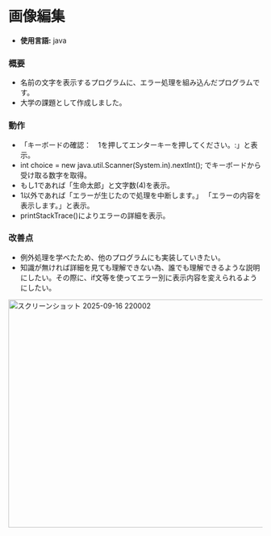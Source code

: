 # 画像編集
- **使用言語:** java
  
### 概要
- 名前の文字を表示するプログラムに、エラー処理を組み込んだプログラムです。
- 大学の課題として作成しました。

### 動作
- 「キーボードの確認：　1を押してエンターキーを押してください。:」と表示。
- int choice = new java.util.Scanner(System.in).nextInt(); でキーボードから受け取る数字を取得。
- もし1であれば「生命太郎」と文字数(4)を表示。
- 1以外であれば「エラーが生じたので処理を中断します。」 「エラーの内容を表示します。」と表示。
- printStackTrace()によりエラーの詳細を表示。

### 改善点
- 例外処理を学べたため、他のプログラムにも実装していきたい。
- 知識が無ければ詳細を見ても理解できない為、誰でも理解できるような説明にしたい。その際に、if文等を使ってエラー別に表示内容を変えられるようにしたい。

<img width="1589" height="452" alt="スクリーンショット 2025-09-16 220002" src="https://github.com/user-attachments/assets/e7d678d3-229d-4e6e-b59c-b7f43d896bb0" />
